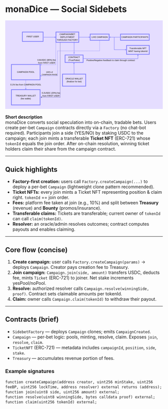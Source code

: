 # monaDice — Social Sidebets

![Protocol Overview](./protocol.png)


**Short description**  
monaDice converts social speculation into on-chain, tradable bets. Users create per-bet `Campaign` contracts directly via a `Factory` (no chat-bot required). Participants join a side (YES/NO) by staking USDC to the campaign; each join mints a transferable **Ticket NFT** (ERC-721) whose `tokenId` equals the join order. After on-chain resolution, winning ticket holders claim their share from the campaign contract.

---

## Quick highlights
- **Factory-first creation:** users call `Factory.createCampaign(...)` to deploy a per-bet `Campaign` (lightweight clone pattern recommended).  
- **Ticket NFTs:** every join mints a Ticket NFT representing position & claim right. `tokenId` == join order.  
- **Fees:** platform fee taken at join (e.g., 10%) and split between **Treasury** (revenue) and **Bounty** (promos/insurance).  
- **Transferable claims:** Tickets are transferable; current owner of `tokenId` can call `claim(tokenId)`.  
- **Resolver:** an oracle/admin resolves outcomes; contract computes payouts and enables claiming.

---

## Core flow (concise)
1. **Create campaign:** user calls `Factory.createCampaign(params)` → deploys `Campaign`. Creator pays creation fee to Treasury.  
2. **Join campaign:** `Campaign.join(side, amount)` transfers USDC, deducts fee, mints `Ticket` (ERC-721) to joiner. Net stake increments yesPool/noPool.  
3. **Resolve:** authorized resolver calls `Campaign.resolve(winningSide, proof)`. Contract sets claimable amounts per tokenId.  
4. **Claim:** owner calls `Campaign.claim(tokenId)` to withdraw their payout.

---

## Contracts (brief)
- `SidebetFactory` — deploys `Campaign` clones; emits `CampaignCreated`.  
- `Campaign` — per-bet logic: pools, minting, resolve, claim. Exposes `join`, `resolve`, `claim`.  
- `TicketNFT` (ERC-721) — metadata includes `campaignId`, `position`, `side`, `stake`.  
- `Treasury` — accumulates revenue portion of fees.

### Example signatures
```solidity
function createCampaign(address creator, uint256 minStake, uint256 feeBP, uint256 lockTime, address resolver) external returns (address);
function join(uint8 side, uint256 amount) external;
function resolve(uint8 winningSide, bytes calldata proof) external;
function claim(uint256 tokenId) external;

